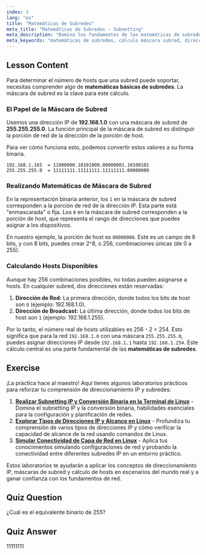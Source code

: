 ```yaml
---
index: 3
lang: "es"
title: "Matemáticas de Subredes"
meta_title: "Matemáticas de Subredes - Subnetting"
meta_description: "Domina los fundamentos de las matemáticas de subredes. Esta guía explica cómo realizar cálculos de máscara de subred para determinar el número de hosts disponibles en tu red. Aprende conceptos esenciales de direccionamiento IP y binario para redes Linux."
meta_keywords: "matemáticas de subredes, cálculo máscara subred, dirección IP, máscara de subred, hosts de red, binario, redes Linux, cálculo de hosts, tutorial principiantes"
---
```


## Lesson Content

Para determinar el número de hosts que una subred puede soportar, necesitas comprender algo de **matemáticas básicas de subredes**. La máscara de subred es la clave para este cálculo.

### El Papel de la Máscara de Subred

Usemos una dirección IP de **192.168.1.0** con una máscara de subred de **255.255.255.0**. La función principal de la máscara de subred es distinguir la porción de red de la dirección de la porción de host.

Para ver cómo funciona esto, podemos convertir estos valores a su forma binaria.

```
192.168.1.165  = 11000000.10101000.00000001.10100101
255.255.255.0  = 11111111.11111111.11111111.00000000
```

### Realizando Matemáticas de Máscara de Subred

En la representación binaria anterior, los `1` en la máscara de subred corresponden a la porción de red de la dirección IP. Esta parte está "enmascarada" o fija. Los `0` en la máscara de subred corresponden a la porción de host, que representa el rango de direcciones que puedes asignar a los dispositivos.

En nuestro ejemplo, la porción de host es `00000000`. Este es un campo de 8 bits, y con 8 bits, puedes crear 2^8, o 256, combinaciones únicas (de 0 a 255).

### Calculando Hosts Disponibles

Aunque hay 256 combinaciones posibles, no todas pueden asignarse a hosts. En cualquier subred, dos direcciones están reservadas:

1.  **Dirección de Red:** La primera dirección, donde todos los bits de host son `0` (ejemplo: 192.168.1.0).
2.  **Dirección de Broadcast:** La última dirección, donde todos los bits de host son `1` (ejemplo: 192.168.1.255).

Por lo tanto, el número real de hosts utilizables es 256 - 2 = 254. Esto significa que para la red `192.168.1.0` con una máscara `255.255.255.0`, puedes asignar direcciones IP desde `192.168.1.1` hasta `192.168.1.254`. Este cálculo central es una parte fundamental de las **matemáticas de subredes**.

## Exercise

¡La práctica hace al maestro! Aquí tienes algunos laboratorios prácticos para reforzar tu comprensión de direccionamiento IP y subredes:

1.  **[Realizar Subnetting IP y Conversión Binaria en la Terminal de Linux](https://labex.io/es/labs/comptia-perform-ip-subnetting-and-binary-conversion-in-the-linux-terminal-592782)** - Domina el subnetting IP y la conversión binaria, habilidades esenciales para la configuración y planificación de redes.
2.  **[Explorar Tipos de Direcciones IP y Alcance en Linux](https://labex.io/es/labs/comptia-explore-ip-address-types-and-reachability-in-linux-592780)** - Profundiza tu comprensión de varios tipos de direcciones IP y cómo verificar la capacidad de alcance de la red usando comandos de Linux.
3.  **[Simular Conectividad de Capa de Red en Linux](https://labex.io/es/labs/comptia-simulate-network-layer-connectivity-in-linux-592752)** - Aplica tus conocimientos simulando configuraciones de red y probando la conectividad entre diferentes subredes IP en un entorno práctico.

Estos laboratorios te ayudarán a aplicar los conceptos de direccionamiento IP, máscaras de subred y cálculo de hosts en escenarios del mundo real y a ganar confianza con los fundamentos de red.

## Quiz Question

¿Cuál es el equivalente binario de 255?

## Quiz Answer

11111111
